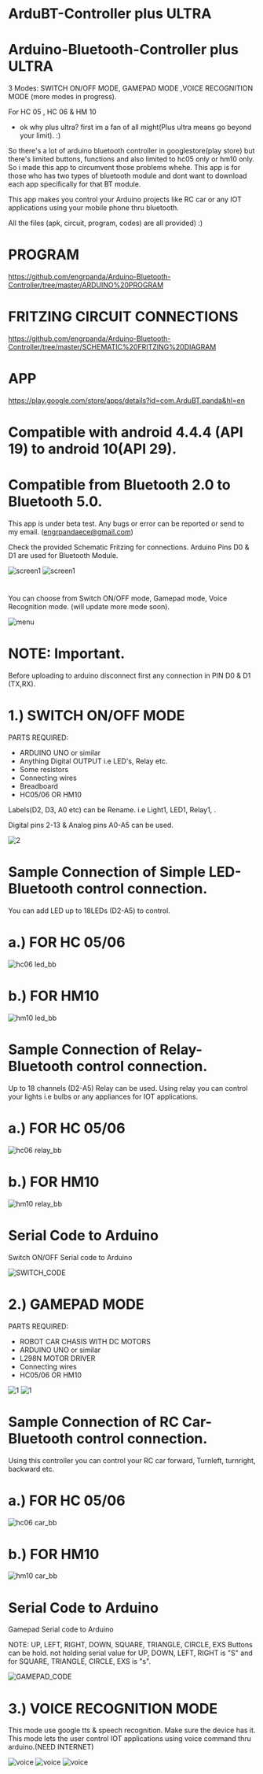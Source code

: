 # ArduBT-Controller plus ULTRA
# Arduino-Bluetooth-Controller plus ULTRA


3 Modes: SWITCH ON/OFF MODE, GAMEPAD MODE ,VOICE RECOGNITION MODE (more modes in progress).


For HC 05 , HC 06 & HM 10

- ok why plus ultra? first im a fan of all might(Plus ultra means go beyond your limit). :) 

So there's a lot of arduino bluetooth controller in googlestore(play store) but there's limited buttons, functions and also limited to hc05 only or hm10 only. So i made this app to circumvent those problems whehe. This app is for those who has two types of bluetooth module and dont want to download each app specifically for that BT module. 




This app makes you control your Arduino projects like RC car or any IOT applications using your mobile phone thru bluetooth.

All the files (apk, circuit, program, codes) are all provided) :)


# PROGRAM

https://github.com/engrpanda/Arduino-Bluetooth-Controller/tree/master/ARDUINO%20PROGRAM

# FRITZING CIRCUIT CONNECTIONS

https://github.com/engrpanda/Arduino-Bluetooth-Controller/tree/master/SCHEMATIC%20FRITZING%20DIAGRAM

# APP

https://play.google.com/store/apps/details?id=com.ArduBT.panda&hl=en

# Compatible with android 4.4.4 (API 19) to android 10(API 29). 
# Compatible from Bluetooth 2.0 to Bluetooth 5.0.

This app is under beta test.  Any bugs or error can be reported or send to my email. (engrpandaece@gmail.com) 


Check the provided Schematic Fritzing for connections. Arduino Pins D0 & D1 are used for Bluetooth Module.

![screen1](https://github.com/engrpanda/Arduino-Bluetooth-Controller/blob/master/APP%20SAMPLE%20PIC/plus_ultra.jpg)
![screen1](https://github.com/engrpanda/Arduino-Bluetooth-Controller/blob/master/APP%20SAMPLE%20PIC/1.jpg)
#
You can choose from Switch ON/OFF mode, Gamepad mode, Voice Recognition mode. (will update more mode soon).

![menu](https://github.com/engrpanda/Arduino-Bluetooth-Controller/blob/master/APP%20SAMPLE%20PIC/2.jpg)


# NOTE: Important. 
Before uploading to arduino disconnect first any connection in PIN D0 & D1 (TX,RX).

#
# 1.) SWITCH ON/OFF MODE
PARTS REQUIRED: 
- ARDUINO UNO or similar
- Anything Digital OUTPUT i.e LED's, Relay etc.
- Some resistors
- Connecting wires
- Breadboard
- HC05/06 OR HM10

Labels(D2, D3, A0 etc) can be Rename. i.e Light1, LED1, Relay1, .

Digital pins 2-13 & Analog pins A0-A5 can be used.

![2](https://github.com/engrpanda/Arduino-Bluetooth-Controller/blob/master/APP%20SAMPLE%20PIC/3.jpg)

#
# Sample Connection of Simple LED-Bluetooth control connection. 

You can add LED up to 18LEDs (D2-A5) to control.


# a.) FOR HC 05/06

![hc06 led_bb](https://github.com/engrpanda/Arduino-Bluetooth-Controller/blob/master/SCHEMATIC%20FRITZING%20DIAGRAM/HC06/hc06%20led_bb.jpg?raw=true)

# b.) FOR HM10

![hm10 led_bb](https://github.com/engrpanda/Arduino-Bluetooth-Controller/blob/master/SCHEMATIC%20FRITZING%20DIAGRAM/HM10/hm10%20led_bb.jpg?raw=true)

#
# Sample Connection of Relay-Bluetooth control connection. 

Up to 18 channels (D2-A5) Relay can be used. Using relay you can control your lights i.e bulbs or any appliances for IOT applications.

# a.) FOR HC 05/06

![hc06 relay_bb](https://github.com/engrpanda/Arduino-Bluetooth-Controller/blob/master/SCHEMATIC%20FRITZING%20DIAGRAM/HC06/hc06%20relay_bb.jpg?raw=true)


# b.) FOR HM10

![hm10 relay_bb](https://github.com/engrpanda/Arduino-Bluetooth-Controller/blob/master/SCHEMATIC%20FRITZING%20DIAGRAM/HM10/hm10%20relay_bb.jpg?raw=true)



#
# Serial Code to Arduino

 Switch ON/OFF Serial code to Arduino
 
![SWITCH_CODE](https://github.com/engrpanda/Arduino-Bluetooth-Controller/blob/master/ARDUINO%20PROGRAM/SWITCH_CODE.PNG?raw=true)

#
# 2.) GAMEPAD MODE
PARTS REQUIRED: 
- ROBOT CAR CHASIS WITH DC MOTORS
- ARDUINO UNO or similar
- L298N MOTOR DRIVER
- Connecting wires
- HC05/06 OR HM10

![1](https://github.com/engrpanda/Arduino-Bluetooth-Controller/blob/master/APP%20SAMPLE%20PIC/4.jpg)
![1](https://github.com/engrpanda/Arduino-Bluetooth-Controller/blob/master/APP%20SAMPLE%20PIC/4.1.png?raw=true)
#
# Sample Connection of RC Car-Bluetooth control connection. 

Using this controller you can control your RC car forward, Turnleft, turnright, backward etc. 


# a.) FOR HC 05/06

![hc06 car_bb](https://github.com/engrpanda/Arduino-Bluetooth-Controller/blob/master/SCHEMATIC%20FRITZING%20DIAGRAM/HC06/hc06%20car_bb.jpg?raw=true)


# b.) FOR HM10

![hm10 car_bb](https://github.com/engrpanda/Arduino-Bluetooth-Controller/blob/master/SCHEMATIC%20FRITZING%20DIAGRAM/HM10/hm10%20car_bb.jpg?raw=true)


#
# Serial Code to Arduino

 Gamepad Serial code to Arduino
 
 NOTE: UP, LEFT, RIGHT, DOWN, SQUARE, TRIANGLE, CIRCLE, EXS Buttons can be hold. not holding serial value for UP, DOWN, LEFT, RIGHT is "S" and for SQUARE, TRIANGLE, CIRCLE, EXS is "s". 

![GAMEPAD_CODE](https://github.com/engrpanda/Arduino-Bluetooth-Controller/blob/master/ARDUINO%20PROGRAM/GAMEPAD_CODE.PNG?raw=true)


#
# 3.) VOICE RECOGNITION MODE

This mode use google tts & speech recognition. Make sure the device has it. This mode lets the user control IOT applications using voice command thru arduino.(NEED INTERNET)

![voice](https://github.com/engrpanda/Arduino-Bluetooth-Controller/blob/master/APP%20SAMPLE%20PIC/5.jpg)
![voice](https://github.com/engrpanda/Arduino-Bluetooth-Controller/blob/master/APP%20SAMPLE%20PIC/6.jpg)
![voice](https://github.com/engrpanda/Arduino-Bluetooth-Controller/blob/master/APP%20SAMPLE%20PIC/Voice%20sample.PNG)

